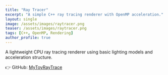 ```yaml
---
title: "Ray Tracer"
excerpt: "A simple C++ ray tracing renderer with OpenMP acceleration."
layout: single
image: /assets/images/raytracer.png
teaser: /assets/images/raytracer.png
tags: [C++, OpenMP, Rendering]
author_profile: true
---
```


A lightweight CPU ray tracing renderer using basic lighting models and acceleration structure.

👉 GitHub: [MyToyRayTrace](https://github.com/Mrjowj/MyToyRayTrace)